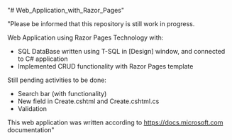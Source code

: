 "# Web_Application_with_Razor_Pages" 

"Please be informed that this repository is still work in progress.

Web Application using Razor Pages Technology with:
- SQL DataBase written using T-SQL in [Design] window, and connected to C# application
- Implemented CRUD functionality with Razor Pages template


Still pending activities to be done:
- Search bar (with functionality)
- New field in Create.cshtml and Create.cshtml.cs
- Validation


This web application was written according to https://docs.microsoft.com documentation"